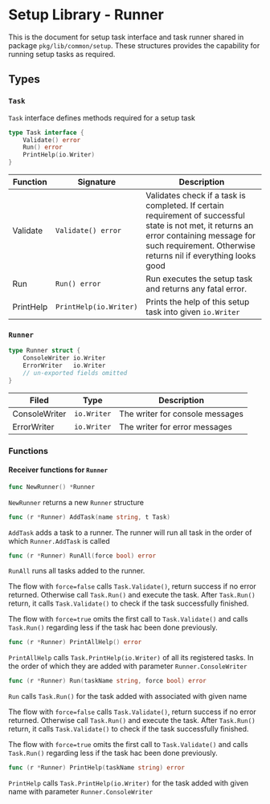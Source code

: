 # Setup Library - Runner

This is the document for setup task interface and task runner
shared in package `pkg/lib/common/setup`. These structures provides the
capability for running setup tasks as required.

## Types

### `Task`

`Task` interface defines methods required for a setup task

```go
type Task interface {
	Validate() error
	Run() error
	PrintHelp(io.Writer)
}
```

Function | Signature | Description
---------|-----------|------------
Validate | `Validate() error` | Validates check if a task is completed. If certain requirement of successful state is not met, it returns an error containing message for such requirement. Otherwise returns nil if everything looks good
Run | `Run() error` | Run executes the setup task and returns any fatal error.
PrintHelp | `PrintHelp(io.Writer)` | Prints the help of this setup task into given `io.Writer`

### `Runner`

```go
type Runner struct {
	ConsoleWriter io.Writer
    ErrorWriter   io.Writer
    // un-exported fields omitted
}
```

Filed | Type | Description
------|------|------------
ConsoleWriter | `io.Writer` | The writer for console messages
ErrorWriter | `io.Writer` | The writer for error messages

### Functions

#### Receiver functions for `Runner`

```go
func NewRunner() *Runner
```

`NewRunner` returns a new `Runner` structure

```go
func (r *Runner) AddTask(name string, t Task)
```

`AddTask` adds a task to a runner. The runner will run all task
in the order of which `Runner.AddTask` is called

```go
func (r *Runner) RunAll(force bool) error
```

`RunAll` runs all tasks added to the runner.

The flow with `force=false` calls `Task.Validate()`, return success if
no error returned. Otherwise call `Task.Run()` and execute the task.
After `Task.Run()` return, it calls `Task.Validate()` to check if the task
successfully finished.

The flow with `force=true` omits the first call to `Task.Validate()` and calls
`Task.Run()` regarding less if the task hac been done previously.

```go
func (r *Runner) PrintAllHelp() error
```

`PrintAllHelp` calls `Task.PrintHelp(io.Writer)` of all its registered tasks.
In the order of which they are added with parameter `Runner.ConsoleWriter`

```go
func (r *Runner) Run(taskName string, force bool) error
```

`Run` calls `Task.Run()` for the task added with associated with given name

The flow with `force=false` calls `Task.Validate()`, return success if
no error returned. Otherwise call `Task.Run()` and execute the task.
After `Task.Run()` return, it calls `Task.Validate()` to check if the task
successfully finished.

The flow with `force=true` omits the first call to `Task.Validate()` and calls
`Task.Run()` regarding less if the task hac been done previously.

```go
func (r *Runner) PrintHelp(taskName string) error 
```

`PrintHelp` calls `Task.PrintHelp(io.Writer)` for the task added with given name
with parameter `Runner.ConsoleWriter`
